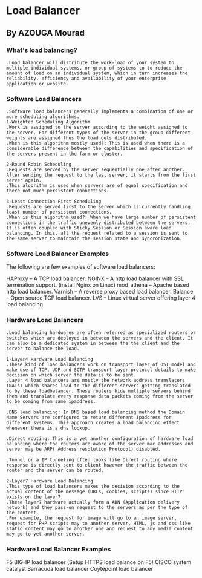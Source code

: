 # Load Balancer
## By AZOUGA Mourad

### What's load balancing?
	.Load balancer will distribute the work-load of your system to multiple individual systems, or group of systems to to reduce the amount of load on an individual system, which in turn increases the reliability, efficiency and availability of your enterprise application or website.

### Software Load Balancers
	.Software load balancers generally implements a combination of one or more scheduling algorithms.
	1-Weighted Scheduling Algorithm
	.Work is assigned to the server according to the weight assigned to the server. For different types of the server in the group different weights are assigned thus the load gets distributed.
	.When is this algorithm mostly used?: This is used when there is a considerable difference between the capabilities and specification of the servers present in the farm or cluster.

	2-Round Robin Scheduling
	.Requests are served by the server sequentially one after another. After sending the request to the last server, it starts from the first server again.
	.This algorithm is used when servers are of equal specification and there not much persistent connections.

	3-Least Connection First Scheduling
	.Requests are served first to the server which is currently handling least number of persistent connections.
	.When is this algorithm used?: When we have large number of persistent connections in the traffic unevenly distributed between the servers. It is often coupled with Sticky Session or Session aware load balancing. In this, all the request related to a session is sent to the same server to maintain the session state and syncronization.

### Software Load Balancer Examples
The following are few examples of software load balancers:

HAProxy – A TCP load balancer.
NGINX – A http load balancer with SSL termination support. (install Nginx on Linux)
mod_athena – Apache based http load balancer.
Varnish – A reverse proxy based load balancer.
Balance – Open source TCP load balancer.
LVS – Linux virtual server offering layer 4 load balancing

### Hardware Load Balancers
	.Load balancing hardwares are often referred as specialized routers or switches which are deployed in between the servers and the client. It can also be a dedicated system in between the the client and the server to balance the load.

	1-Layer4 Hardware Load Balancing
	.These kind of load balancers work on transport layer of OSI model and make use of TCP, UDP and SCTP transport layer protocol details to make decision on which server the data is to be sent.
	.Layer 4 load balancers are mostly the network address translators (NATs) which shares load to the different servers getting translated to by these loadbalancer. These routers hide multiple servers behind them and translate every response data packets coming from the server to be coming from same ipaddress.

	.DNS load balancing: In DNS based load balancing method the Domain Name Servers are configured to return different ipaddress for different systems. This approach creates a load balancing effect whenever there is a dns lookup.

	.Direct routing: This is a yet another configuration of hardware load balancing where the routers are aware of the server mac addresses and server may be ARP( Address resolution Protocol) disabled.

	.Tunnel or a IP tunneling often looks like Direct routing where response is directly sent to client however the traffic between the router and the server can be routed.

	2-Layer7 Hardware Load Balancing
	.This type of load balancers makes the decision according to the actual content of the message (URLs, cookies, scripts) since HTTP exists on the layer7.
	.These layer7 hardware actually form a ADN (Application delivery network) and they pass-on request to the servers as per the type of the content.
	.For example, the request for image will go to an image server, request for PHP scripts may to another server, HTML, js and css like static content may go to another one and request to any media content may go to yet another server.

### Hardware Load Balancer Examples
F5 BIG-IP load balancer (Setup HTTPS load balance on F5)
CISCO system catalyst
Barracuda load balancer
Coytepoint load balancer

